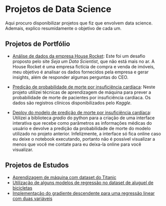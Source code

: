 
# Projetos de Data Science

Aqui procuro disponibilizar projetos que fiz que envolvem data science. Ademais, explico resumidamente o objetivo de cada um.

## Projetos de Portfólio

 - [Análise de dados da empresa House Rocket](https://github.com/mthSolon/Data_Science/blob/main/House_Rocket.ipynb):
Este foi um desafio proposto pelo site *Seja um Data 
Scientist*, que não está mais no ar. A House Rocket é 
uma empresa fictícia de compra e venda de imóveis, meu 
objetivo é analisar os dados fornecidos pela empresa e 
gerar insights, além de responder algumas perguntas do CEO.

 - [Predição de probabilidade de morte por insuficiência cardíaca](https://github.com/mthSolon/Data_Science/blob/main/heart_failure.ipynb):
Neste projeto utilizei técnicas de aprendizagem de 
máquina para prever a probabilidade de morte de 
pacientes por insuficiência cardíaca. Os dados são 
registros clínicos disponibilizados pelo *Kaggle*.

- [Deploy do modelo de predição de morte por insuficiência cardíaca](https://github.com/mthSolon/Data_Science/blob/main/deploy_heart_failure.ipynb):
Utilizei a biblioteca *gradio* do python para a criação 
de uma interface interativa que recebe como parâmetros 
as informações médicas do usuário e devolve a predição 
da probabilidade de morte do modelo utilizado no projeto anterior.
Infelizmente, a interface só fica online caso eu deixe o notebook 
executando, portanto não é possível visualizar a menos que
você me contate para eu deixa-la online para você visualizar.

## Projetos de Estudos
- [Aprendizagem de máquina com dataset do Titanic](https://github.com/mthSolon/Data_Science/blob/main/Estudos/Titanic.ipynb)
- [Utilização de alguns modelos de regressão no dataset de aluguel de bicicletas](https://github.com/mthSolon/Data_Science/blob/main/Estudos/bike_rental.ipynb)
- [Implementação do gradiente descendente para uma regressão linear com duas variáveis](https://github.com/mthSolon/Data_Science/blob/main/Estudos/gradiente_descendente.ipynb)

